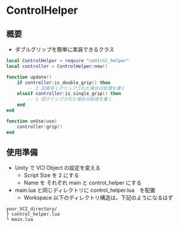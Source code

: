 # ControlHelper

## 概要

* ダブルグリップを簡単に実装できるクラス

```lua
local ControlHelper = require "control_helper"
local controller = ControlHelper:new()

function update()
	if controller:is_double_grip() then
		-- 2 回素早くグリップされた場合の処理を書く
	elseif controller:is_single_grip() then
		-- 1 回グリップされた場合の処理を書く
	end	
end

function onUse(use)
	controller:grip()
end
```

## 使用準備

* Unity で VCI Object の設定を変える
	* Script Size を 2 にする
	* Name を それぞれ main と control_helper にする
* main.lua と同じディレクトリに control_helper.lua　を配置
	* Workspace 以下のディレクトリ構造は、下記のようになるはず
```
your_VCI_directory/
├ control_helper.lua
└ main.lua
```